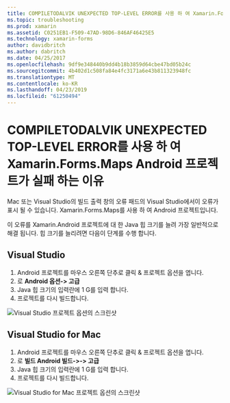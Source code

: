 ```yaml
---
title: COMPILETODALVIK UNEXPECTED TOP-LEVEL ERROR를 사용 하 여 Xamarin.Forms.Maps Android 프로젝트가 실패 하는 이유
ms.topic: troubleshooting
ms.prod: xamarin
ms.assetid: C0251EB1-F509-47AD-98D6-846AF46425E5
ms.technology: xamarin-forms
author: davidbritch
ms.author: dabritch
ms.date: 04/25/2017
ms.openlocfilehash: 9df9e348440b9dd4b18b3859d64cbe47bd05b24c
ms.sourcegitcommit: 4b402d1c508fa84e4fc3171a6e43b811323948fc
ms.translationtype: MT
ms.contentlocale: ko-KR
ms.lasthandoff: 04/23/2019
ms.locfileid: "61250494"
---
```

# <a name="why-does-my-xamarinformsmaps-android-project-fail-with-compiletodalvik-unexpected-top-level-error"></a>COMPILETODALVIK UNEXPECTED TOP-LEVEL ERROR를 사용 하 여 Xamarin.Forms.Maps Android 프로젝트가 실패 하는 이유

Mac 또는 Visual Studio의 빌드 출력 창의 오류 패드의 Visual Studio에서이 오류가 표시 될 수 있습니다. Xamarin.Forms.Maps를 사용 하 여 Android 프로젝트입니다.

이 오류를 Xamarin.Android 프로젝트에 대 한 Java 힙 크기를 늘려 가장 일반적으로 해결 됩니다. 힙 크기를 늘리려면 다음이 단계를 수행 합니다.

## <a name="visual-studio"></a>Visual Studio

1. Android 프로젝트를 마우스 오른쪽 단추로 클릭 & 프로젝트 옵션을 엽니다.
2. 로 **Android 옵션-> 고급**
3. Java 힙 크기의 입력란에 1 G를 입력 합니다.
4. 프로젝트를 다시 빌드합니다.

![Visual Studio 프로젝트 옵션의 스크린샷](maps-compiletodalvik-error-images/vsjavaheap.png "Android 빌드 옵션 Visual Studio에서")

## <a name="visual-studio-for-mac"></a>Visual Studio for Mac

1.  Android 프로젝트를 마우스 오른쪽 단추로 클릭 & 프로젝트 옵션을 엽니다.
2.  로 **빌드 Android 빌드->-> 고급**
3.  Java 힙 크기의 입력란에 1 G를 입력 합니다.
4.  프로젝트를 다시 빌드합니다.  

![Visual Studio for Mac 프로젝트 옵션의 스크린샷](maps-compiletodalvik-error-images/xsjavaheap.png "Android 빌드 Mac 용 Visual Studio의 옵션")

